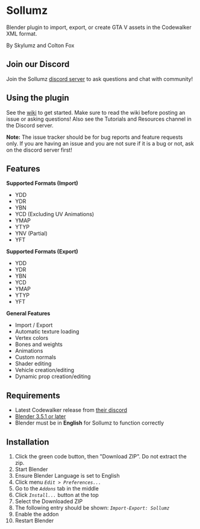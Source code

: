 # Sollumz
Blender plugin to import, export, or create GTA V assets in the Codewalker XML format.

By Skylumz and Colton Fox

## Join our Discord
Join the Sollumz [discord server](https://discord.gg/bZuWBWaQBg) to ask questions and chat with community!
## Using the plugin
See the [wiki](https://github.com/Skylumz/Sollumz/wiki) to get started. Make sure to read the wiki before posting an issue or asking questions! Also see the Tutorials and Resources channel in the Discord server.

**Note:** The issue tracker should be for bug reports and feature requests only. If you are having an issue and you are not sure if it is a bug or not, ask on the discord server first!

## Features ##

**Supported Formats (Import)**
  * YDD
  * YDR
  * YBN
  * YCD (Excluding UV Animations)
  * YMAP
  * YTYP
  * YNV (Partial)
  * YFT
  
**Supported Formats (Export)**
  * YDD
  * YDR
  * YBN
  * YCD
  * YMAP
  * YTYP
  * YFT
  
**General Features**
  * Import / Export
  * Automatic texture loading
  * Vertex colors
  * Bones and weights
  * Animations
  * Custom normals
  * Shader editing
  * Vehicle creation/editing
  * Dynamic prop creation/editing

## Requirements ##
  * Latest Codewalker release from [their discord](https://discord.gg/codewalker)
  * [Blender 3.5.1 or later](http://www.blender.org/download/)
  * Blender must be in **English** for Sollumz to function correctly
  
## Installation ##
  1. Click the green code button, then "Download ZIP". Do not extract the zip.
  2. Start Blender
  3. Ensure Blender Language is set to English
  4. Click menu _`Edit > Preferences...`_
  5. Go to the  _`Addons`_ tab in the middle
  6. Click _`Install...`_ button at the top
  7. Select the Downloaded ZIP
  8. The following entry should be shown: _`Import-Export: Sollumz`_
  9. Enable the addon
  10. Restart Blender
